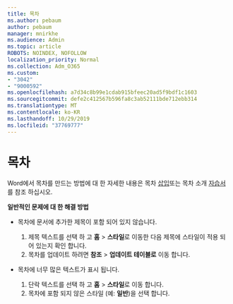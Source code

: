 ```yaml
---
title: 목차
ms.author: pebaum
author: pebaum
manager: mnirkhe
ms.audience: Admin
ms.topic: article
ROBOTS: NOINDEX, NOFOLLOW
localization_priority: Normal
ms.collection: Adm_O365
ms.custom:
- "3042"
- "9000592"
ms.openlocfilehash: a7d34c8b99e1cdab915bfeec20ad5f9bdf1c1603
ms.sourcegitcommit: defe2c412567b596fa8c3ab52111bde712ebb314
ms.translationtype: MT
ms.contentlocale: ko-KR
ms.lasthandoff: 10/29/2019
ms.locfileid: "37769777"
---
```

# <a name="table-of-contents"></a>목차

Word에서 목차를 만드는 방법에 대 한 자세한 내용은 목차 [삽입](https://support.office.com/article/882e8564-0edb-435e-84b5-1d8552ccf0c0)또는 목차 소개 [자습서](https://go.microsoft.com/fwlink/?linkid=2065106)를 참조 하십시오.

**일반적인 문제에 대 한 해결 방법**

- 목차에 문서에 추가한 제목이 포함 되어 있지 않습니다.
  1. 제목 텍스트를 선택 하 고 **홈** > **스타일**로 이동한 다음 제목에 스타일이 적용 되어 있는지 확인 합니다.
  2. 목차를 업데이트 하려면 **참조** > **업데이트 테이블로** 이동 합니다.

- 목차에 너무 많은 텍스트가 표시 됩니다. 
  1. 단락 텍스트를 선택 하 고 **홈** > **스타일**로 이동 합니다.
  2. 목차에 포함 되지 않은 스타일 (예: **일반**)을 선택 합니다.